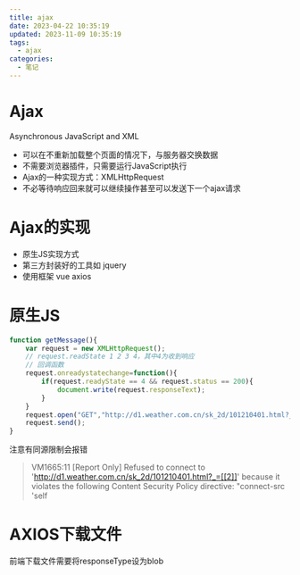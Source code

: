 ```yaml
---
title: ajax
date: 2023-04-22 10:35:19
updated: 2023-11-09 10:35:19
tags:
  - ajax
categories:
  - 笔记
---
```


# Ajax

Asynchronous JavaScript and XML

- 可以在不重新加载整个页面的情况下，与服务器交换数据
- 不需要浏览器插件，只需要运行JavaScript执行
- Ajax的一种实现方式：XMLHttpRequest
- 不必等待响应回来就可以继续操作甚至可以发送下一个ajax请求

# Ajax的实现

- 原生JS实现方式
- 第三方封装好的工具如 jquery
- 使用框架 vue axios

# 原生JS

```js
function getMessage(){
    var request = new XMLHttpRequest();
    // request.readState 1 2 3 4，其中4为收到响应
    // 回调函数
    request.onreadystatechange=function(){
        if(request.readyState == 4 && request.status == 200){
            document.write(request.responseText);
        }
    }
    request.open("GET","http://d1.weather.com.cn/sk_2d/101210401.html?_=[[2]]");
    request.send();
}
```

注意有同源限制会报错

> VM1665:11  [Report Only] Refused to connect to 'http://d1.weather.com.cn/sk_2d/101210401.html?_=[[2]]' because it violates the following Content Security Policy directive: "connect-src 'self

# AXIOS下载文件

前端下载文件需要将responseType设为blob